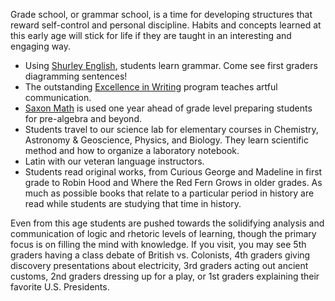Grade school, or grammar school, is a time for developing structures that reward self-control and personal discipline. Habits and concepts learned at this early age will stick for life if they are taught in an interesting and engaging way.

* Using [Shurley English](https://www.shurley.com/), students learn grammar. Come see first graders diagramming sentences!
* The outstanding [Excellence in Writing](http://www.iew.com/) program teaches artful communication.
* [Saxon Math](http://www.hmhco.com/shop/education-curriculum/math/saxon-math) is used one year ahead of grade level preparing students for pre-algebra and beyond.
* Students travel to our science lab for elementary courses in Chemistry, Astronomy & Geoscience, Physics, and Biology. They learn scientific method and how to organize a laboratory notebook.
* Latin with our veteran language instructors.
* Students read original works, from Curious George and Madeline in first grade to Robin Hood and Where the Red Fern Grows in older grades. As much as possible books that relate to a particular period in history are read while students are studying that time in history.

Even from this age students are pushed towards the solidifying analysis and communication of logic and rhetoric levels of learning, though the primary focus is on filling the mind with knowledge. If you visit, you may see 5th graders having a class debate of British vs. Colonists, 4th graders giving discovery presentations about electricity, 3rd graders acting out ancient customs, 2nd graders dressing up for a play, or 1st graders explaining their favorite U.S. Presidents.